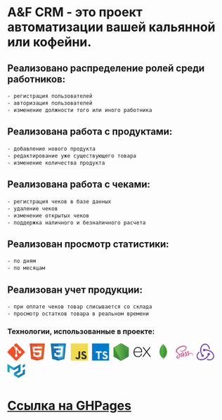 # A&F CRM - это проект автоматизации вашей кальянной или кофейни.

## Реализовано распределение ролей среди работников:

    - регистрация пользователей
    - авторизация пользователей
    - изменение должности того или иного работника

## Реализована работа с продуктами:

    - добавление нового продукта
    - редактирование уже существующего товара
    - изменение количества продукта

## Реализована работа с чеками:

    - регистрация чеков в базе данных
    - удаление чеков
    - изменение открытых чеков
    - поддержка наличного и безналичного расчета

## Реализован просмотр статистики:

    - по дням
    - по месяцам

## Реализован учет продукции:

    - при оплате чеков товар списывается со склада
    - просмотр остатков товара в реальном времени

### Технологии, использованные в проекте:

<div>
  <img src="https://github.com/devicons/devicon/blob/master/icons/git/git-original.svg" title="git" alt="git" width="40" height="40"/>&nbsp
  <img src="https://github.com/devicons/devicon/blob/master/icons/html5/html5-original.svg" title="html5" alt="html5" width="40" height="40"/>&nbsp
  <img src="https://github.com/devicons/devicon/blob/master/icons/css3/css3-original.svg" title="css" alt="css" width="40" height="40"/>&nbsp
  <img src="https://github.com/devicons/devicon/blob/master/icons/javascript/javascript-original.svg" title="JavaScript" alt="javascript" width="40" height="40"/>&nbsp
 <img src="https://github.com/devicons/devicon/blob/master/icons/typescript/typescript-plain.svg" title="TypeScript" alt="reactjs" width="40" height="40"/>&nbsp
  <img src="https://github.com/devicons/devicon/blob/master/icons/nodejs/nodejs-original.svg" title="nodejs" alt="nodejs" width="40" height="40"/>&nbsp
  <img src="https://github.com/devicons/devicon/blob/master/icons/express/express-original.svg" title="express" alt="express" width="40" height="40"/>&nbsp
  <img src="https://github.com/devicons/devicon/blob/master/icons/mongodb/mongodb-original.svg" title="mongodb" alt="mongodb" width="40" height="40"/>&nbsp
  <img src="https://github.com/devicons/devicon/blob/master/icons/sass/sass-original.svg" title="sass/scss" alt="sass/scss" width="40" height="40"/>&nbsp;
 <img src="https://github.com/devicons/devicon/blob/master/icons/redux/redux-original.svg" title="redux" alt="redux" width="40" height="40"/>&nbsp;
 <img src="https://github.com/devicons/devicon/blob/master/icons/materialui/materialui-original.svg" title="MUI" alt="MUI" width="40" height="40"/>&nbsp;
</div>

# [Ссылка на GHPages](https://andyshatzzz.github.io/aida-crm-frontend/)
